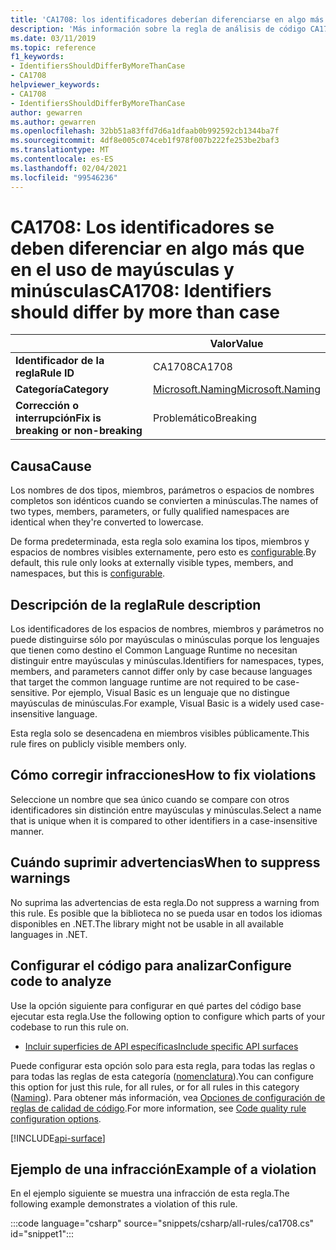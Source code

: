 ```yaml
---
title: 'CA1708: los identificadores deberían diferenciarse en algo más que case (análisis de código)'
description: 'Más información sobre la regla de análisis de código CA1708: los identificadores deberían diferenciarse en algo más que Case'
ms.date: 03/11/2019
ms.topic: reference
f1_keywords:
- IdentifiersShouldDifferByMoreThanCase
- CA1708
helpviewer_keywords:
- CA1708
- IdentifiersShouldDifferByMoreThanCase
author: gewarren
ms.author: gewarren
ms.openlocfilehash: 32bb51a83ffd7d6a1dfaab0b992592cb1344ba7f
ms.sourcegitcommit: 4df8e005c074ceb1f978f007b222fe253be2baf3
ms.translationtype: MT
ms.contentlocale: es-ES
ms.lasthandoff: 02/04/2021
ms.locfileid: "99546236"
---
```

# <a name="ca1708-identifiers-should-differ-by-more-than-case"></a><span data-ttu-id="2c00f-103">CA1708: Los identificadores se deben diferenciar en algo más que en el uso de mayúsculas y minúsculas</span><span class="sxs-lookup"><span data-stu-id="2c00f-103">CA1708: Identifiers should differ by more than case</span></span>

| | <span data-ttu-id="2c00f-104">Valor</span><span class="sxs-lookup"><span data-stu-id="2c00f-104">Value</span></span> |
|-|-|
| <span data-ttu-id="2c00f-105">**Identificador de la regla**</span><span class="sxs-lookup"><span data-stu-id="2c00f-105">**Rule ID**</span></span> |<span data-ttu-id="2c00f-106">CA1708</span><span class="sxs-lookup"><span data-stu-id="2c00f-106">CA1708</span></span>|
| <span data-ttu-id="2c00f-107">**Categoría**</span><span class="sxs-lookup"><span data-stu-id="2c00f-107">**Category**</span></span> |[<span data-ttu-id="2c00f-108">Microsoft.Naming</span><span class="sxs-lookup"><span data-stu-id="2c00f-108">Microsoft.Naming</span></span>](naming-warnings.md)|
| <span data-ttu-id="2c00f-109">**Corrección o interrupción**</span><span class="sxs-lookup"><span data-stu-id="2c00f-109">**Fix is breaking or non-breaking**</span></span> |<span data-ttu-id="2c00f-110">Problemático</span><span class="sxs-lookup"><span data-stu-id="2c00f-110">Breaking</span></span>|

## <a name="cause"></a><span data-ttu-id="2c00f-111">Causa</span><span class="sxs-lookup"><span data-stu-id="2c00f-111">Cause</span></span>

<span data-ttu-id="2c00f-112">Los nombres de dos tipos, miembros, parámetros o espacios de nombres completos son idénticos cuando se convierten a minúsculas.</span><span class="sxs-lookup"><span data-stu-id="2c00f-112">The names of two types, members, parameters, or fully qualified namespaces are identical when they're converted to lowercase.</span></span>

<span data-ttu-id="2c00f-113">De forma predeterminada, esta regla solo examina los tipos, miembros y espacios de nombres visibles externamente, pero esto es [configurable](#configure-code-to-analyze).</span><span class="sxs-lookup"><span data-stu-id="2c00f-113">By default, this rule only looks at externally visible types, members, and namespaces, but this is [configurable](#configure-code-to-analyze).</span></span>

## <a name="rule-description"></a><span data-ttu-id="2c00f-114">Descripción de la regla</span><span class="sxs-lookup"><span data-stu-id="2c00f-114">Rule description</span></span>

<span data-ttu-id="2c00f-115">Los identificadores de los espacios de nombres, miembros y parámetros no puede distinguirse sólo por mayúsculas o minúsculas porque los lenguajes que tienen como destino el Common Language Runtime no necesitan distinguir entre mayúsculas y minúsculas.</span><span class="sxs-lookup"><span data-stu-id="2c00f-115">Identifiers for namespaces, types, members, and parameters cannot differ only by case because languages that target the common language runtime are not required to be case-sensitive.</span></span> <span data-ttu-id="2c00f-116">Por ejemplo, Visual Basic es un lenguaje que no distingue mayúsculas de minúsculas.</span><span class="sxs-lookup"><span data-stu-id="2c00f-116">For example, Visual Basic is a widely used case-insensitive language.</span></span>

<span data-ttu-id="2c00f-117">Esta regla solo se desencadena en miembros visibles públicamente.</span><span class="sxs-lookup"><span data-stu-id="2c00f-117">This rule fires on publicly visible members only.</span></span>

## <a name="how-to-fix-violations"></a><span data-ttu-id="2c00f-118">Cómo corregir infracciones</span><span class="sxs-lookup"><span data-stu-id="2c00f-118">How to fix violations</span></span>

<span data-ttu-id="2c00f-119">Seleccione un nombre que sea único cuando se compare con otros identificadores sin distinción entre mayúsculas y minúsculas.</span><span class="sxs-lookup"><span data-stu-id="2c00f-119">Select a name that is unique when it is compared to other identifiers in a case-insensitive manner.</span></span>

## <a name="when-to-suppress-warnings"></a><span data-ttu-id="2c00f-120">Cuándo suprimir advertencias</span><span class="sxs-lookup"><span data-stu-id="2c00f-120">When to suppress warnings</span></span>

<span data-ttu-id="2c00f-121">No suprima las advertencias de esta regla.</span><span class="sxs-lookup"><span data-stu-id="2c00f-121">Do not suppress a warning from this rule.</span></span> <span data-ttu-id="2c00f-122">Es posible que la biblioteca no se pueda usar en todos los idiomas disponibles en .NET.</span><span class="sxs-lookup"><span data-stu-id="2c00f-122">The library might not be usable in all available languages in .NET.</span></span>

## <a name="configure-code-to-analyze"></a><span data-ttu-id="2c00f-123">Configurar el código para analizar</span><span class="sxs-lookup"><span data-stu-id="2c00f-123">Configure code to analyze</span></span>

<span data-ttu-id="2c00f-124">Use la opción siguiente para configurar en qué partes del código base ejecutar esta regla.</span><span class="sxs-lookup"><span data-stu-id="2c00f-124">Use the following option to configure which parts of your codebase to run this rule on.</span></span>

- [<span data-ttu-id="2c00f-125">Incluir superficies de API específicas</span><span class="sxs-lookup"><span data-stu-id="2c00f-125">Include specific API surfaces</span></span>](#include-specific-api-surfaces)

<span data-ttu-id="2c00f-126">Puede configurar esta opción solo para esta regla, para todas las reglas o para todas las reglas de esta categoría ([nomenclatura](naming-warnings.md)).</span><span class="sxs-lookup"><span data-stu-id="2c00f-126">You can configure this option for just this rule, for all rules, or for all rules in this category ([Naming](naming-warnings.md)).</span></span> <span data-ttu-id="2c00f-127">Para obtener más información, vea [Opciones de configuración de reglas de calidad de código](../code-quality-rule-options.md).</span><span class="sxs-lookup"><span data-stu-id="2c00f-127">For more information, see [Code quality rule configuration options](../code-quality-rule-options.md).</span></span>

[!INCLUDE[api-surface](~/includes/code-analysis/api-surface.md)]

## <a name="example-of-a-violation"></a><span data-ttu-id="2c00f-128">Ejemplo de una infracción</span><span class="sxs-lookup"><span data-stu-id="2c00f-128">Example of a violation</span></span>

<span data-ttu-id="2c00f-129">En el ejemplo siguiente se muestra una infracción de esta regla.</span><span class="sxs-lookup"><span data-stu-id="2c00f-129">The following example demonstrates a violation of this rule.</span></span>

:::code language="csharp" source="snippets/csharp/all-rules/ca1708.cs" id="snippet1":::
